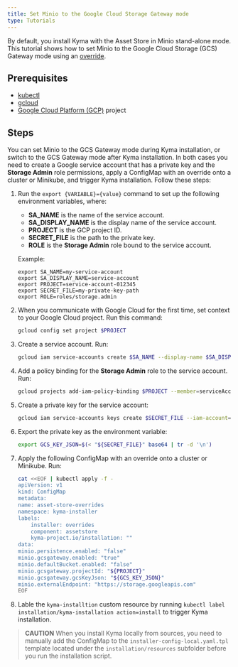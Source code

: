 ```yaml
---
title: Set Minio to the Google Cloud Storage Gateway mode
type: Tutorials
---
```


By default, you install Kyma with the Asset Store in Minio stand-alone mode. This tutorial shows how to set Minio to the Google Cloud Storage (GCS) Gateway mode using an [override](root/kyma/#tutorials-helm-overrides-for-kyma-installation).

## Prerequisites

- [kubectl](https://kubernetes.io/docs/tasks/tools/install-kubectl/)
- [gcloud](https://cloud.google.com/sdk/gcloud/)
- [Google Cloud Platform (GCP)](https://cloud.google.com) project

## Steps

You can set Minio to the GCS Gateway mode during Kyma installation, or switch to the GCS Gateway mode after Kyma installation. In both cases you need to create a Google service account that has a private key and the **Storage Admin** role permissions, apply a ConfigMap with an override onto a cluster or Minikube, and trigger Kyma installation. Follow these steps:

1. Run the `export {VARIABLE}={value}` command to set up the following environment variables, where:

    - **SA_NAME** is the name of the service account.
    - **SA_DISPLAY_NAME** is the display name of the service account.
    - **PROJECT** is the GCP project ID.
    - **SECRET_FILE** is the path to the private key.
    - **ROLE** is the **Storage Admin** role bound to the service account.

    Example:
    ```
    export SA_NAME=my-service-account
    export SA_DISPLAY_NAME=service-account
    export PROJECT=service-account-012345
    export SECRET_FILE=my-private-key-path
    export ROLE=roles/storage.admin
    ```
2. When you communicate with Google Cloud for the first time, set context to your Google Cloud project. Run this command:
    ```bash
    gcloud config set project $PROJECT
    ```
3. Create a service account. Run:
    ```bash
    gcloud iam service-accounts create $SA_NAME --display-name $SA_DISPLAY_NAME
    ```
4. Add a policy binding for the **Storage Admin** role to the service account. Run:
    ```bash
    gcloud projects add-iam-policy-binding $PROJECT --member=serviceAccount:$SA_NAME@$PROJECT.iam.gserviceaccount.com --role=$ROLE
    ```
5. Create a private key for the service account:
    ```bash
    gcloud iam service-accounts keys create $SECRET_FILE --iam-account=$SA_NAME@$PROJECT.iam.gserviceaccount.com
    ```
6. Export the private key as the environment variable:
    ```bash
    export GCS_KEY_JSON=$(< "${SECRET_FILE}" base64 | tr -d '\n')
    ```
7. Apply the following ConfigMap with an override onto a cluster or Minikube. Run:
    ```bash
    cat <<EOF | kubectl apply -f -
    apiVersion: v1
    kind: ConfigMap
    metadata:
    name: asset-store-overrides
    namespace: kyma-installer
    labels:
        installer: overrides
        component: assetstore
        kyma-project.io/installation: ""
    data:
    minio.persistence.enabled: "false"
    minio.gcsgateway.enabled: "true"
    minio.defaultBucket.enabled: "false"
    minio.gcsgateway.projectId: "${PROJECT}"
    minio.gcsgateway.gcsKeyJson: "${GCS_KEY_JSON}"
    minio.externalEndpoint: "https://storage.googleapis.com"
    EOF
    ```
8. Lable the `kyma-installtion` custom resource by running `kubectl label installation/kyma-installation action=install` to trigger Kyma installation.


>**CAUTION** When you install Kyma locally from sources, you need to manually add the ConfigMap to the `installer-config-local.yaml.tpl` template located under the `installation/resources` subfolder before you run the installation script.